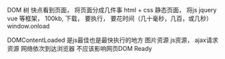 DOM 树 
快点看到页面， 将页面分成几件事
html + css 静态页面， 
将js jquery vue 等框架， 100kb, 下载， 要执行， 要花时间（几十毫秒，几百，或几秒）
window.onload

DOMContentLoaded 是js最佳也是最快执行的地方
图片资源 js资源， ajax请求资源 网络依次到达浏览器 不应该影响网页DOM Ready
